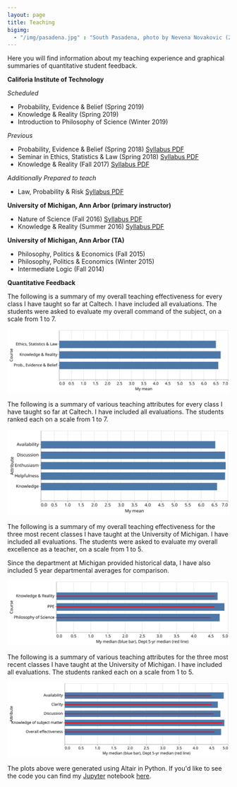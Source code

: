 ```yaml
---
layout: page
title: Teaching
bigimg:
  - "/img/pasadena.jpg" : "South Pasadena, photo by Nevena Novakovic (2018)"
---
```


Here you will find information about my teaching experience and graphical summaries of quantitative student feedback.

**Califoria Institute of Technology**

_Scheduled_

  * Probability, Evidence & Belief (Spring 2019) 
  * Knowledge & Reality (Spring 2019) 
  * Introduction to Philosophy of Science (Winter 2019) 

_Previous_ 

  * Probability, Evidence & Belief (Spring 2018) [Syllabus PDF](teaching/peb122_syllabus.pdf) 
  * Seminar in Ethics, Statistics & Law (Spring 2018) [Syllabus PDF](teaching/sel102_syllabus.pdf)
  * Knowledge & Reality (Fall 2017) [Syllabus PDF](teaching/Hum41syllabus.pdf) 

_Additionally Prepared to teach_
  * Law, Probability & Risk [Syllabus PDF](teaching/lpr_syllabus.pdf)

**University of Michigan, Ann Arbor (primary instructor)**

  * Nature of Science (Fall 2016) [Syllabus PDF](teaching/PHIL155syllabus.pdf)
  * Knowledge & Reality (Summer 2016) [Syllabus PDF](teaching/PHIL383syllabus.pdf) 

**University of Michigan, Ann Arbor (TA)**

  * Philosophy, Politics & Economics (Fall 2015)
  * Philosophy, Politics & Economics (Winter 2015) 
  * Intermediate Logic (Fall 2014)

**Quantitative Feedback**

The following is a summary of my overall teaching effectiveness for every class I have taught so far at Caltech. I have included all evaluations. The students were asked to evaluate my overall command of the subject, on a scale from 1 to 7.

  ![caltech_teach1](/img/caltech_teach1.svg)
 
The following is a summary of various teaching attributes for every class I have taught so far at Caltech. I have included all evaluations. The students ranked each on a scale from 1 to 7.
  
  ![caltech_teach2](/img/caltech_teach2.svg)

The following is a summary of my overall teaching effectiveness for the three most recent classes I have taught at the University of Michigan. I have included all evaluations. The students were asked to evaluate my overall excellence as a teacher, on a scale from 1 to 5. 

Since the department at Michigan provided historical data, I have also included 5 year departmental averages for comparison. 
 
  ![um_teach1](/img/um_teach1.svg)
  
The following is a summary of various teaching attributes for the three most recent classes I have taught at the University of Michigan. I have included all evaluations. The students ranked each on a scale from 1 to 5.
 
 ![um_teach2](/img/um_teach2.svg)
 
The plots above were generated using Altair in Python. If you'd like to see the code you can find my [Jupyter](http://jupyter.org/index.html) notebook [here](https://github.com/babicb/python_utils.git). 
